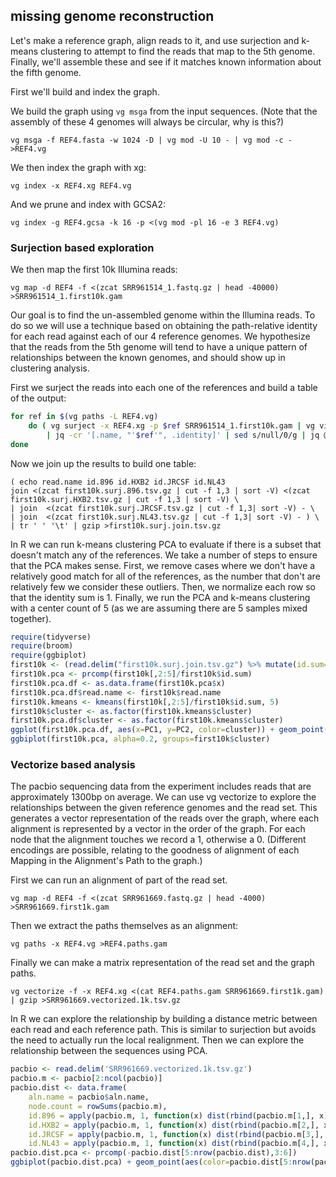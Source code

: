 ## missing genome reconstruction

Let's make a reference graph, align reads to it, and use surjection and k-means clustering to attempt to find the reads that map to the 5th genome. Finally, we'll assemble these and see if it matches known information about the fifth genome.

First we'll build and index the graph.

We build the graph using `vg msga` from the input sequences. (Note that the assembly of these 4 genomes will always be circular, why is this?)

```
vg msga -f REF4.fasta -w 1024 -D | vg mod -U 10 - | vg mod -c -  >REF4.vg
```

We then index the graph with xg:

```
vg index -x REF4.xg REF4.vg
```

And we prune and index with GCSA2:

```
vg index -g REF4.gcsa -k 16 -p <(vg mod -pl 16 -e 3 REF4.vg)
```

### Surjection based exploration

We then map the first 10k Illumina reads:

```
vg map -d REF4 -f <(zcat SRR961514_1.fastq.gz | head -40000) >SRR961514_1.first10k.gam
```

Our goal is to find the un-assembled genome within the Illumina reads. To do so we will use a technique based on obtaining the path-relative identity for each read against each of our 4 reference genomes. We hypothesize that the reads from the 5th genome will tend to have a unique pattern of relationships between the known genomes, and should show up in clustering analysis.

First we surject the reads into each one of the references and build a table of the output:

```bash
for ref in $(vg paths -L REF4.vg)
    do ( vg surject -x REF4.xg -p $ref SRR961514_1.first10k.gam | vg view -a - \
        | jq -cr '[.name, "'$ref'", .identity]' | sed s/null/0/g | jq @tsv ) | gzip >first10k.surj.$ref.tsv.gz
done
```

Now we join up the results to build one table:

```
( echo read.name id.896 id.HXB2 id.JRCSF id.NL43
join <(zcat first10k.surj.896.tsv.gz | cut -f 1,3 | sort -V) <(zcat first10k.surj.HXB2.tsv.gz | cut -f 1,3 | sort -V) \
| join  <(zcat first10k.surj.JRCSF.tsv.gz | cut -f 1,3| sort -V) - \
| join  <(zcat first10k.surj.NL43.tsv.gz | cut -f 1,3| sort -V) - ) \
| tr ' ' '\t' | gzip >first10k.surj.join.tsv.gz
```

In R we can run k-means clustering PCA to evaluate if there is a subset that doesn't match any of the references.
We take a number of steps to ensure that the PCA makes sense. First, we remove cases where we don't have a relatively good match for all of the references, as the number that don't are relatively few we consider these outliers.
Then, we normalize each row so that the identity sum is 1.
Finally, we run the PCA and k-means clustering with a center count of 5 (as we are assuming there are 5 samples mixed together).

```R
require(tidyverse)
require(broom)
require(ggbiplot)
first10k <- (read.delim("first10k.surj.join.tsv.gz") %>% mutate(id.sum=id.896+id.HXB2+id.JRCSF+id.NL43) %>% subset(id.sum > 0.95*4))
first10k.pca <- prcomp(first10k[,2:5]/first10k$id.sum)
first10k.pca.df <- as.data.frame(first10k.pca$x)
first10k.pca.df$read.name <- first10k$read.name
first10k.kmeans <- kmeans(first10k[,2:5]/first10k$id.sum, 5)
first10k$cluster <- as.factor(first10k.kmeans$cluster)
first10k.pca.df$cluster <- as.factor(first10k.kmeans$cluster)
ggplot(first10k.pca.df, aes(x=PC1, y=PC2, color=cluster)) + geom_point()
ggbiplot(first10k.pca, alpha=0.2, groups=first10k$cluster)
```

### Vectorize based analysis

The pacbio sequencing data from the experiment includes reads that are approximately 1300bp on average.
We can use vg vectorize to explore the relationships between the given reference genomes and the read set.
This generates a vector representation of the reads over the graph, where each alignment is represented by a vector in the order of the graph.
For each node that the alignment touches we record a 1, otherwise a 0.
(Different encodings are possible, relating to the goodness of alignment of each Mapping in the Alignment's Path to the graph.)

First we can run an alignment of part of the read set.

```
vg map -d REF4 -f <(zcat SRR961669.fastq.gz | head -4000) >SRR961669.first1k.gam
```

Then we extract the paths themselves as an alignment:

```
vg paths -x REF4.vg >REF4.paths.gam
```

Finally we can make a matrix representation of the read set and the graph paths.

```
vg vectorize -f -x REF4.xg <(cat REF4.paths.gam SRR961669.first1k.gam) | gzip >SRR961669.vectorized.1k.tsv.gz
```

In R we can explore the relationship by building a distance metric between each read and each reference path.
This is similar to surjection but avoids the need to actually run the local realignment.
Then we can explore the relationship between the sequences using PCA.

```R
pacbio <- read.delim('SRR961669.vectorized.1k.tsv.gz')
pacbio.m <- pacbio[2:ncol(pacbio)]
pacbio.dist <- data.frame(
    aln.name = pacbio$aln.name,
    node.count = rowSums(pacbio.m),
    id.896 = apply(pacbio.m, 1, function(x) dist(rbind(pacbio.m[1,], x))),
    id.HXB2 = apply(pacbio.m, 1, function(x) dist(rbind(pacbio.m[2,], x))),
    id.JRCSF = apply(pacbio.m, 1, function(x) dist(rbind(pacbio.m[3,], x))),
    id.NL43 = apply(pacbio.m, 1, function(x) dist(rbind(pacbio.m[4,], x))))
pacbio.dist.pca <- prcomp(-pacbio.dist[5:nrow(pacbio.dist),3:6])
ggbiplot(pacbio.dist.pca) + geom_point(aes(color=pacbio.dist[5:nrow(pacbio.dist),]$node.count+1)) + scale_color_continuous("node count") + theme_bw()ggbiplot(pacbio.dist.pca) + geom_point(aes(color=pacbio.dist[5:nrow(pacbio.dist),]$node.count+1)) + scale_color_continuous("node count") + theme_bw()
```

